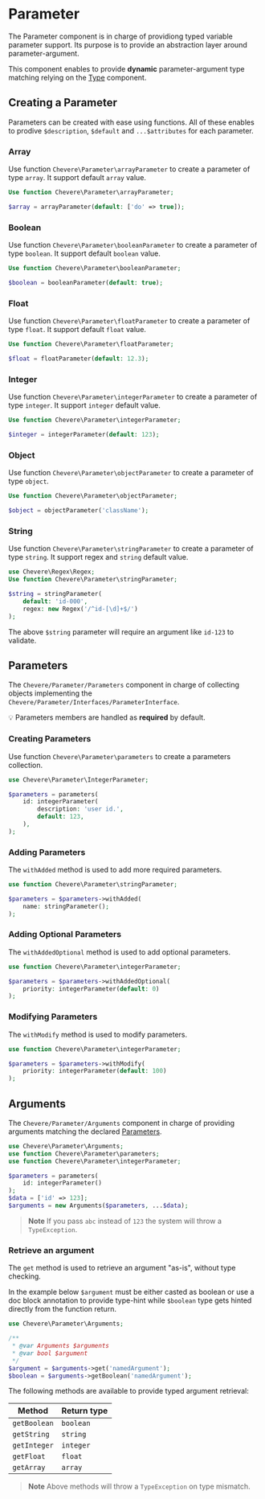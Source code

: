 # Parameter

The Parameter component is in charge of providiong typed variable parameter support. Its purpose is to provide an abstraction layer around parameter-argument.

This component enables to provide **dynamic** parameter-argument type matching relying on the [Type](./Type.md) component.

## Creating a Parameter

Parameters can be created with ease using functions. All of these enables to prodive `$description`, `$default` and `...$attributes` for each parameter.

### Array

Use function `Chevere\Parameter\arrayParameter` to create a parameter of type `array`. It support default `array` value.

```php
Use function Chevere\Parameter\arrayParameter;

$array = arrayParameter(default: ['do' => true]);
```

### Boolean

Use function `Chevere\Parameter\booleanParameter` to create a parameter of type `boolean`. It support default `boolean` value.

```php
Use function Chevere\Parameter\booleanParameter;

$boolean = booleanParameter(default: true);
```

### Float

Use function `Chevere\Parameter\floatParameter` to create a parameter of type `float`. It support default `float` value.

```php
Use function Chevere\Parameter\floatParameter;

$float = floatParameter(default: 12.3);
```

### Integer

Use function `Chevere\Parameter\integerParameter` to create a parameter of type `integer`. It support `integer` default value.

```php
Use function Chevere\Parameter\integerParameter;

$integer = integerParameter(default: 123);
```

### Object

Use function `Chevere\Parameter\objectParameter` to create a parameter of type `object`.

```php
Use function Chevere\Parameter\objectParameter;

$object = objectParameter('className');
```

### String

Use function `Chevere\Parameter\stringParameter` to create a parameter of type `string`. It support regex and `string` default value.

```php
use Chevere\Regex\Regex;
Use function Chevere\Parameter\stringParameter;

$string = stringParameter(
    default: 'id-000',
    regex: new Regex('/^id-[\d]+$/')
);
```

The above `$string` parameter will require an argument like `id-123` to validate.

## Parameters

The `Chevere/Parameter/Parameters` component in charge of collecting objects implementing the `Chevere/Parameter/Interfaces/ParameterInterface`.

💡 Parameters members are handled as **required** by default.

### Creating Parameters

Use function `Chevere\Parameter\parameters` to create a parameters collection.

```php
use Chevere\Parameter\IntegerParameter;

$parameters = parameters(
    id: integerParameter(
        description: 'user id.',
        default: 123,
    ),
);
```

### Adding Parameters

The `withAdded` method is used to add more required parameters.

```php
use function Chevere\Parameter\stringParameter;

$parameters = $parameters->withAdded(
    name: stringParameter();
);
```

### Adding Optional Parameters

The `withAddedOptional` method is used to add optional parameters.

```php
use function Chevere\Parameter\integerParameter;

$parameters = $parameters->withAddedOptional(
    priority: integerParameter(default: 0)
);
```

### Modifying Parameters

The `withModify` method is used to modify parameters.

```php
use function Chevere\Parameter\integerParameter;

$parameters = $parameters->withModify(
    priority: integerParameter(default: 100)
);
```

## Arguments

The `Chevere/Parameter/Arguments` component in charge of providing arguments matching the declared [Parameters](#parameters).

```php
use Chevere\Parameter\Arguments;
use function Chevere\Parameter\parameters;
use function Chevere\Parameter\integerParameter;

$parameters = parameters(
    id: integerParameter()
);
$data = ['id' => 123];
$arguments = new Arguments($parameters, ...$data);
```

> **Note** If you pass `abc` instead of `123` the system will throw a `TypeException`.

### Retrieve an argument

The `get` method is used to retrieve an argument "as-is", without type checking.

In the example below `$argument` must be either casted as boolean or use a doc block annotation to provide type-hint while `$boolean` type gets hinted directly from the function return.

```php
use Chevere\Parameter\Arguments;

/**
 * @var Arguments $arguments
 * @var bool $argument
 */
$argument = $arguments->get('namedArgument');
$boolean = $arguments->getBoolean('namedArgument');
```

The following methods are available to provide typed argument retrieval:

| Method       | Return type |
| ------------ | ----------- |
| `getBoolean` | `boolean`   |
| `getString`  | `string`    |
| `getInteger` | `integer`   |
| `getFloat`   | `float`     |
| `getArray`   | `array`     |

> **Note** Above methods will throw a `TypeException` on type mismatch.
